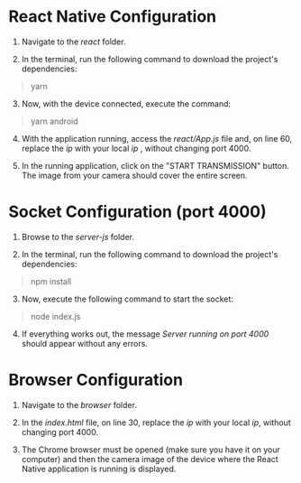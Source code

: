 # React Native Configuration

1) Navigate to the <i>react</i> folder.

2) In the terminal, run the following command to download the project's dependencies:

> yarn

3) Now, with the device connected, execute the command:

> yarn android

4) With the application running, access the <i>react/App.js</i> file and, on line 60, replace the <i>ip</i> with your local <i>ip</i> , without changing port 4000.

5) In the running application, click on the "START TRANSMISSION" button. The image from your camera should cover the entire screen.

# Socket Configuration (port 4000)

1) Browse to the <i>server-js</i> folder.

2) In the terminal, run the following command to download the project's dependencies:

> npm install

3) Now, execute the following command to start the socket:

> node index.js

4) If everything works out, the message <i>Server running on port 4000</i> should appear without any errors.

# Browser Configuration

1) Navigate to the <i>browser</i> folder.

2) In the <i>index.html</i> file, on line 30, replace the <i>ip</i> with your local <i>ip</i>, without changing port 4000.

3) The Chrome browser must be opened (make sure you have it on your computer) and then the camera image of the device where the React Native application is running is displayed. 
